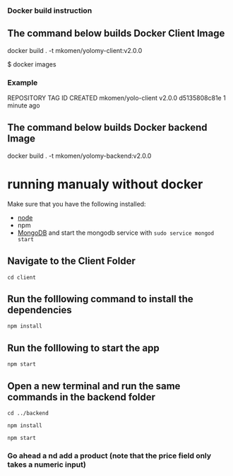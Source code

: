 ### Docker build instruction

## The command below builds Docker Client Image
docker build . -t mkomen/yolomy-client:v2.0.0

$ docker images

### Example
REPOSITORY                      TAG        ID              CREATED
mkomen/yolo-client              v2.0.0     d5135808c81e    1 minute ago

## The command below builds Docker backend Image
docker build . -t mkomen/yolomy-backend:v2.0.0

# running manualy without docker
Make sure that you have the following installed:
- [node](https://www.digitalocean.com/community/tutorials/how-to-install-node-js-on-ubuntu-18-04) 
- npm 
- [MongoDB](https://docs.mongodb.com/manual/tutorial/install-mongodb-on-ubuntu/) and start the mongodb service with `sudo service mongod start`

## Navigate to the Client Folder 
 `cd client`

## Run the folllowing command to install the dependencies 
 `npm install`

## Run the folllowing to start the app
 `npm start`

## Open a new terminal and run the same commands in the backend folder
 `cd ../backend`

 `npm install`

 `npm start`

 ### Go ahead a nd add a product (note that the price field only takes a numeric input)
